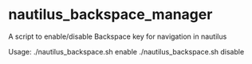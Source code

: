 # nautilus_backspace_manager
A script to enable/disable Backspace key for navigation in nautilus

Usage:  ./nautilus_backspace.sh enable
        ./nautilus_backspace.sh disable

